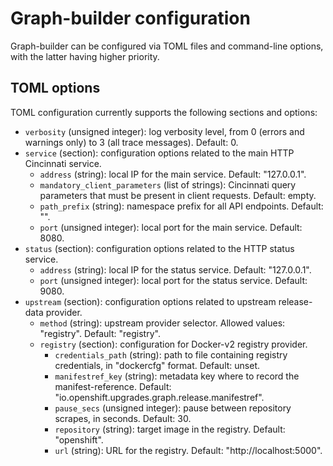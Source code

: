 # Graph-builder configuration

Graph-builder can be configured via TOML files and command-line options, with the latter having higher priority.

## TOML options

TOML configuration currently supports the following sections and options:

 - `verbosity` (unsigned integer): log verbosity level, from 0 (errors and warnings only) to 3 (all trace messages). Default: 0.
 - `service` (section): configuration options related to the main HTTP Cincinnati service.
   - `address` (string): local IP for the main service. Default: "127.0.0.1".
   - `mandatory_client_parameters` (list of strings): Cincinnati query parameters that must be present in client requests. Default: empty.
   - `path_prefix` (string): namespace prefix for all API endpoints. Default: "".
   - `port` (unsigned integer): local port for the main service. Default: 8080.
 - `status` (section): configuration options related to the HTTP status service.
   - `address` (string): local IP for the status service. Default: "127.0.0.1".
   - `port` (unsigned integer): local port for the status service. Default: 9080.
 - `upstream` (section): configuration options related to upstream release-data provider.
   - `method` (string): upstream provider selector. Allowed values: "registry". Default: "registry".
   - `registry` (section): configuration for Docker-v2 registry provider.
     - `credentials_path` (string): path to file containing registry credentials, in "dockercfg" format. Default: unset.
     - `manifestref_key` (string): metadata key where to record the manifest-reference. Default: "io.openshift.upgrades.graph.release.manifestref".
     - `pause_secs` (unsigned integer): pause between repository scrapes, in seconds. Default: 30.
     - `repository` (string): target image in the registry. Default: "openshift".
     - `url` (string): URL for the registry. Default: "http://localhost:5000". 
